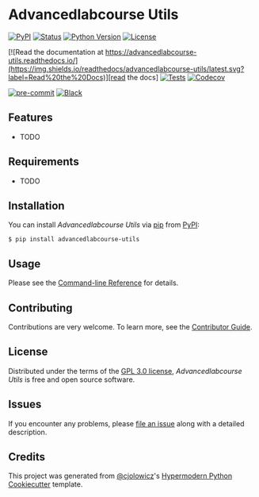 # Advancedlabcourse Utils

[![PyPI](https://img.shields.io/pypi/v/advancedlabcourse-utils.svg)][pypi_]
[![Status](https://img.shields.io/pypi/status/advancedlabcourse-utils.svg)][status]
[![Python Version](https://img.shields.io/pypi/pyversions/advancedlabcourse-utils)][python version]
[![License](https://img.shields.io/pypi/l/advancedlabcourse-utils)][license]

[![Read the documentation at https://advancedlabcourse-utils.readthedocs.io/](https://img.shields.io/readthedocs/advancedlabcourse-utils/latest.svg?label=Read%20the%20Docs)][read the docs]
[![Tests](https://github.com/marc-commits/advancedlabcourse-utils/workflows/Tests/badge.svg)][tests]
[![Codecov](https://codecov.io/gh/marc-commits/advancedlabcourse-utils/branch/main/graph/badge.svg)][codecov]

[![pre-commit](https://img.shields.io/badge/pre--commit-enabled-brightgreen?logo=pre-commit&logoColor=white)][pre-commit]
[![Black](https://img.shields.io/badge/code%20style-black-000000.svg)][black]

[pypi_]: https://pypi.org/project/advancedlabcourse-utils/
[status]: https://pypi.org/project/advancedlabcourse-utils/
[python version]: https://pypi.org/project/advancedlabcourse-utils
[read the docs]: https://advancedlabcourse-utils.readthedocs.io/
[tests]: https://github.com/marc-commits/advancedlabcourse-utils/actions?workflow=Tests
[codecov]: https://app.codecov.io/gh/marc-commits/advancedlabcourse-utils
[pre-commit]: https://github.com/pre-commit/pre-commit
[black]: https://github.com/psf/black

## Features

- TODO

## Requirements

- TODO

## Installation

You can install _Advancedlabcourse Utils_ via [pip] from [PyPI]:

```console
$ pip install advancedlabcourse-utils
```

## Usage

Please see the [Command-line Reference] for details.

## Contributing

Contributions are very welcome.
To learn more, see the [Contributor Guide].

## License

Distributed under the terms of the [GPL 3.0 license][license],
_Advancedlabcourse Utils_ is free and open source software.

## Issues

If you encounter any problems,
please [file an issue] along with a detailed description.

## Credits

This project was generated from [@cjolowicz]'s [Hypermodern Python Cookiecutter] template.

[@cjolowicz]: https://github.com/cjolowicz
[pypi]: https://pypi.org/
[hypermodern python cookiecutter]: https://github.com/cjolowicz/cookiecutter-hypermodern-python
[file an issue]: https://github.com/marc-commits/advancedlabcourse-utils/issues
[pip]: https://pip.pypa.io/

<!-- github-only -->

[license]: https://github.com/marc-commits/advancedlabcourse-utils/blob/main/LICENSE
[contributor guide]: https://github.com/marc-commits/advancedlabcourse-utils/blob/main/CONTRIBUTING.md
[command-line reference]: https://advancedlabcourse-utils.readthedocs.io/en/latest/usage.html
